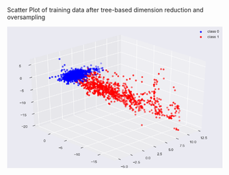 



Scatter Plot of training data after tree-based dimension reduction and  oversampling

![igure_1-](.\EDA\Figure_1-1.png)
